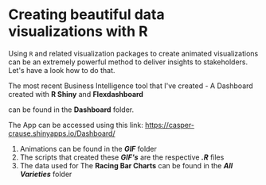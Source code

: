 # Creating beautiful data visualizations with R
Using `R` and related visualization packages to create animated visualizations can be an extremely powerful method to deliver insights to stakeholders. Let's have a look how to do that.

The most recent Business Intelligence tool that I've created - A Dashboard created with __R Shiny__ and __Flexdashboard__

can be found in the __Dashboard__ folder.

The App can be accessed using this link:
https://casper-crause.shinyapps.io/Dashboard/

1. Animations can be found in the ___GIF___ folder
2. The scripts that created these ___GIF's___ are the respective ___.R___ files
3. The data used for The __Racing Bar Charts__ can be found in the ___All Varieties___ folder